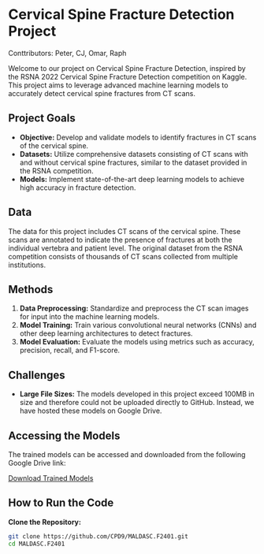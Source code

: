 # Cervical Spine Fracture Detection Project
Conttributors: Peter, CJ, Omar, Raph

Welcome to our project on Cervical Spine Fracture Detection, inspired by the RSNA 2022 Cervical Spine Fracture Detection competition on Kaggle. This project aims to leverage advanced machine learning models to accurately detect cervical spine fractures from CT scans.

## Project Goals

- **Objective:** Develop and validate models to identify fractures in CT scans of the cervical spine.
- **Datasets:** Utilize comprehensive datasets consisting of CT scans with and without cervical spine fractures, similar to the dataset provided in the RSNA competition.
- **Models:** Implement state-of-the-art deep learning models to achieve high accuracy in fracture detection.

## Data

The data for this project includes CT scans of the cervical spine. These scans are annotated to indicate the presence of fractures at both the individual vertebra and patient level. The original dataset from the RSNA competition consists of thousands of CT scans collected from multiple institutions.

## Methods

1. **Data Preprocessing:** Standardize and preprocess the CT scan images for input into the machine learning models.
2. **Model Training:** Train various convolutional neural networks (CNNs) and other deep learning architectures to detect fractures.
3. **Model Evaluation:** Evaluate the models using metrics such as accuracy, precision, recall, and F1-score.

## Challenges

- **Large File Sizes:** The models developed in this project exceed 100MB in size and therefore could not be uploaded directly to GitHub. Instead, we have hosted these models on Google Drive.

## Accessing the Models

The trained models can be accessed and downloaded from the following Google Drive link:

[Download Trained Models](https://drive.google.com/drive/folders/1dTxO27AQ2lnnRvcBz5E-hwhhwQ-mM300?usp=sharing)

## How to Run the Code

**Clone the Repository:**
   ```sh
   git clone https://github.com/CPD9/MALDASC.F2401.git
   cd MALDASC.F2401
